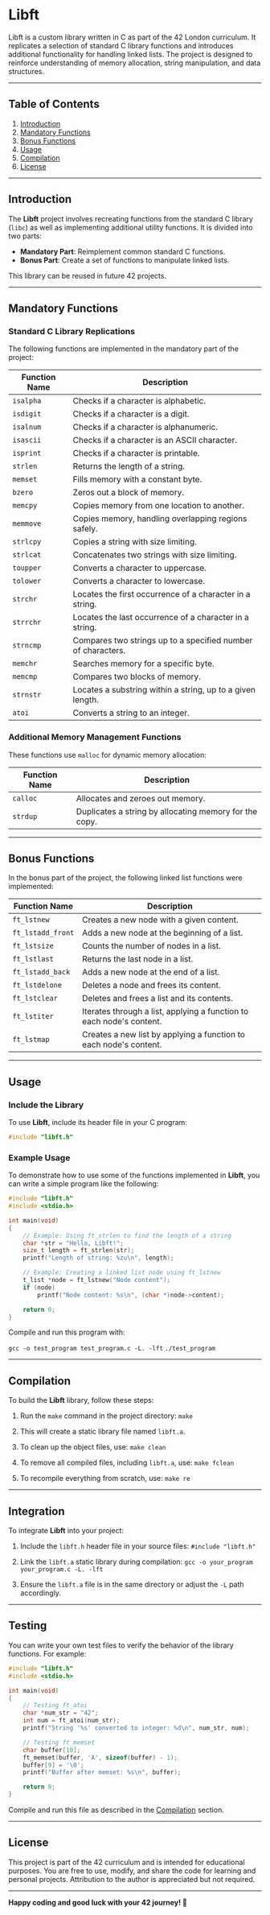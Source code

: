 # Libft

Libft is a custom library written in C as part of the 42 London curriculum. It replicates a selection of standard C library functions and introduces additional functionality for handling linked lists. The project is designed to reinforce understanding of memory allocation, string manipulation, and data structures.

---

## Table of Contents
1. [Introduction](#introduction)
2. [Mandatory Functions](#mandatory-functions)
3. [Bonus Functions](#bonus-functions)
4. [Usage](#usage)
5. [Compilation](#compilation)
6. [License](#license)

---

## Introduction

The **Libft** project involves recreating functions from the standard C library (`libc`) as well as implementing additional utility functions. It is divided into two parts:
- **Mandatory Part**: Reimplement common standard C functions.
- **Bonus Part**: Create a set of functions to manipulate linked lists.

This library can be reused in future 42 projects.

---

## Mandatory Functions

### Standard C Library Replications

The following functions are implemented in the mandatory part of the project:

| Function Name | Description |
|---------------|-------------|
| `isalpha`     | Checks if a character is alphabetic. |
| `isdigit`     | Checks if a character is a digit. |
| `isalnum`     | Checks if a character is alphanumeric. |
| `isascii`     | Checks if a character is an ASCII character. |
| `isprint`     | Checks if a character is printable. |
| `strlen`      | Returns the length of a string. |
| `memset`      | Fills memory with a constant byte. |
| `bzero`       | Zeros out a block of memory. |
| `memcpy`      | Copies memory from one location to another. |
| `memmove`     | Copies memory, handling overlapping regions safely. |
| `strlcpy`     | Copies a string with size limiting. |
| `strlcat`     | Concatenates two strings with size limiting. |
| `toupper`     | Converts a character to uppercase. |
| `tolower`     | Converts a character to lowercase. |
| `strchr`      | Locates the first occurrence of a character in a string. |
| `strrchr`     | Locates the last occurrence of a character in a string. |
| `strncmp`     | Compares two strings up to a specified number of characters. |
| `memchr`      | Searches memory for a specific byte. |
| `memcmp`      | Compares two blocks of memory. |
| `strnstr`     | Locates a substring within a string, up to a given length. |
| `atoi`        | Converts a string to an integer. |

### Additional Memory Management Functions

These functions use `malloc` for dynamic memory allocation:

| Function Name | Description |
|---------------|-------------|
| `calloc`      | Allocates and zeroes out memory. |
| `strdup`      | Duplicates a string by allocating memory for the copy. |

---

## Bonus Functions

In the bonus part of the project, the following linked list functions were implemented:

| Function Name      | Description |
|--------------------|-------------|
| `ft_lstnew`        | Creates a new node with a given content. |
| `ft_lstadd_front`  | Adds a new node at the beginning of a list. |
| `ft_lstsize`       | Counts the number of nodes in a list. |
| `ft_lstlast`       | Returns the last node in a list. |
| `ft_lstadd_back`   | Adds a new node at the end of a list. |
| `ft_lstdelone`     | Deletes a node and frees its content. |
| `ft_lstclear`      | Deletes and frees a list and its contents. |
| `ft_lstiter`       | Iterates through a list, applying a function to each node's content. |
| `ft_lstmap`        | Creates a new list by applying a function to each node's content. |

---

## Usage

### Include the Library
To use **Libft**, include its header file in your C program:
```c
#include "libft.h"
```

### Example Usage

To demonstrate how to use some of the functions implemented in **Libft**, you can write a simple program like the following:
```c
#include "libft.h"
#include <stdio.h>

int main(void)
{
    // Example: Using ft_strlen to find the length of a string
    char *str = "Hello, Libft!";
    size_t length = ft_strlen(str);
    printf("Length of string: %zu\n", length);

    // Example: Creating a linked list node using ft_lstnew
    t_list *node = ft_lstnew("Node content");
    if (node)
        printf("Node content: %s\n", (char *)node->content);

    return 0;
}
```
Compile and run this program with:

`gcc -o test_program test_program.c -L. -lft`
`./test_program`

---

## Compilation

To build the **Libft** library, follow these steps:

1. Run the `make` command in the project directory:
    `make`

2. This will create a static library file named `libft.a`.

3. To clean up the object files, use:
    `make clean`

4. To remove all compiled files, including `libft.a`, use:
    `make fclean`

5. To recompile everything from scratch, use:
    `make re`

---

## Integration

To integrate **Libft** into your project:

1. Include the `libft.h` header file in your source files:
    `#include "libft.h"`

2. Link the `libft.a` static library during compilation:
    `gcc -o your_program your_program.c -L. -lft`

3. Ensure the `libft.a` file is in the same directory or adjust the `-L` path accordingly.

---

## Testing

You can write your own test files to verify the behavior of the library functions. For example:

```c
#include "libft.h"
#include <stdio.h>

int main(void)
{
    // Testing ft_atoi
    char *num_str = "42";
    int num = ft_atoi(num_str);
    printf("String '%s' converted to integer: %d\n", num_str, num);

    // Testing ft_memset
    char buffer[10];
    ft_memset(buffer, 'A', sizeof(buffer) - 1);
    buffer[9] = '\0';
    printf("Buffer after memset: %s\n", buffer);

    return 0;
}
```

Compile and run this file as described in the [Compilation](#compilation) section.

---

## License

This project is part of the 42 curriculum and is intended for educational purposes. You are free to use, modify, and share the code for learning and personal projects. Attribution to the author is appreciated but not required.

---

**Happy coding and good luck with your 42 journey! 🚀**
